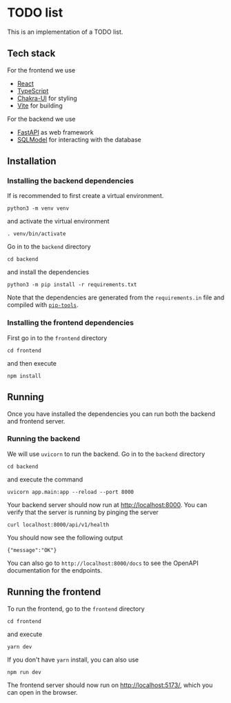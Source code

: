 # TODO list

This is an implementation of a TODO list.

## Tech stack

For the frontend we use
- [React](https://reactjs.org)
- [TypeScript](https://www.typescriptlang.org)
- [Chakra-UI](https://chakra-ui.com) for styling
- [Vite](https://vitejs.dev) for building

For the backend we use
- [FastAPI](https://fastapi.tiangolo.com) as web framework
- [SQLModel](https://sqlmodel.tiangolo.com) for interacting with the database

## Installation

### Installing the backend dependencies

If is recommended to first create a virtual environment.

```
python3 -m venv venv
```
and activate the virtual environment
```
. venv/bin/activate
```
Go in to the `backend` directory
```
cd backend
```
and install the dependencies
```
python3 -m pip install -r requirements.txt
```
Note that the dependencies are generated from the `requirements.in` file and compiled with [`pip-tools`](https://github.com/jazzband/pip-tools/).


### Installing the frontend dependencies
First go in to the `frontend` directory
```
cd frontend
```
and then execute
```
npm install
```

## Running

Once you have installed the dependencies you can run both the backend and frontend server.

### Running the backend
We will use `uvicorn` to run the backend. Go in to the `backend` directory
```
cd backend
```
and execute the command
```
uvicorn app.main:app --reload --port 8000
```
Your backend server should now run at <http://localhost:8000>. You can verify that the server is running by pinging the server
```
curl localhost:8000/api/v1/health
```
You should now see the following output
```
{"message":"OK"}
```
You can also go to `http://localhost:8000/docs` to see the OpenAPI documentation for the endpoints.

## Running the frontend
To run the frontend, go to the `frontend` directory
```
cd frontend
```
and execute
```
yarn dev
```
If you don't have `yarn` install, you can also use
```
npm run dev
```
The frontend server should now run on <http://localhost:5173/>, which you can open in the browser.
